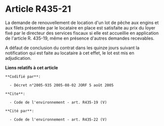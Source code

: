 # Article R435-21

La demande de renouvellement de location d'un lot de pêche aux engins et aux filets présentée par le locataire en place est
satisfaite au prix du loyer fixé par le directeur des services fiscaux si elle est accueillie en application de l'article R.
435-19, même en présence d'autres demandes recevables. 

A défaut de conclusion du contrat dans les quinze jours suivant la notification qui est faite au locataire à cet effet, le
lot est mis en adjudication.

**Liens relatifs à cet article**

	**Codifié par**:

	  - Décret n°2005-935 2005-08-02 JORF 5 août 2005

	**Cite**:

	  - Code de l'environnement - art. R435-19 (V)

	**Cité par**:

	  - Code de l'environnement - art. R435-22 (V)
